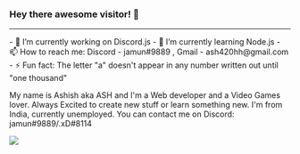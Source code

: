 ### Hey there awesome visitor! 👋
<hr>
- 🔭 I’m currently working on Discord.js
- 🌱 I’m currently learning Node.js
- 📫 How to reach me: Discord - jamun#9889 , Gmail - ash420hh@gmail.com
- ⚡ Fun fact: The letter "a" doesn't appear in any number written out until "one thousand"

 My name is Ashish aka ASH and I'm a Web developer and a Video Games lover. Always Excited to create new stuff or learn something new. I'm from India, currently unemployed. You can contact me on Discord: jamun#9889/.xD#8114

<img src='https://github-readme-stats.vercel.app/api?username=Ash-6576&&show_icons=true&title_color=ffffff&icon_color=bb2acf&text_color=daf7dc&bg_color=151515'>
